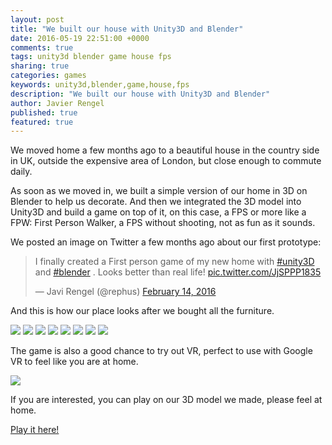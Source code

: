 ```yaml
---
layout: post
title: "We built our house with Unity3D and Blender"
date: 2016-05-19 22:51:00 +0000
comments: true
tags: unity3d blender game house fps
sharing: true
categories: games
keywords: unity3d,blender,game,house,fps
description: "We built our house with Unity3D and Blender"
author: Javier Rengel
published: true
featured: true
---
```


We moved home a few months ago to a beautiful house in the country side in UK,
outside the expensive area of London, but close enough to commute daily.

As soon as we moved in, we built a simple version of our home in 3D on Blender
 to help us decorate. And then we integrated the 3D model into Unity3D and build
a game on top of it, on this case, a FPS or more like a FPW: First Person Walker,
a FPS without shooting, not as fun as it sounds.

We posted an image on Twitter a few months ago about our first prototype:

<blockquote class="twitter-tweet" data-lang="en"><p lang="en" dir="ltr">I finally created a First person game of my new home with <a href="https://twitter.com/hashtag/unity3D?src=hash">#unity3D</a> and <a href="https://twitter.com/hashtag/blender?src=hash">#blender</a> . Looks better than real life! <a href="https://t.co/JjSPPP1835">pic.twitter.com/JjSPPP1835</a></p>&mdash; Javi Rengel (@rephus) <a href="https://twitter.com/rephus/status/698998470280089600">February 14, 2016</a></blockquote>
<script async src="//platform.twitter.com/widgets.js" charset="utf-8"></script>

<!-- more -->

And this is how our place looks after we bought all the furniture.

<img src='https://farm8.staticflickr.com/7236/26513350403_4ac3cc142c_z_d.jpg'/>
<img src='https://farm8.staticflickr.com/7714/27083818276_36950ff772_z_d.jpg'/>

<img src='https://farm8.staticflickr.com/7715/27083819056_acb9ae8fa5_z_d.jpg'/>
<img src='https://farm8.staticflickr.com/7348/27083818686_12b5f68383_z_d.jpg'/>

<img src='https://farm8.staticflickr.com/7211/27083819206_727a82707c_z_d.jpg'/>
<img src='https://farm8.staticflickr.com/7434/26513349443_4d9df59b0d_z_d.jpg'/>

<img src='https://farm8.staticflickr.com/7750/27083819266_15ca7674e5_z_d.jpg'/>
<img src='https://farm8.staticflickr.com/7054/27083818506_f84f07ba12_z_d.jpg'/>

The game is also a good chance to try out VR, perfect to use with Google VR to feel
like you are at home.

<img src='https://farm8.staticflickr.com/7554/27083819136_dd3a9a50d3_z_d.jpg'/>

If you are interested, you can play on our 3D model we made, please feel at home.

[Play it here!](http://unity3d.coconauts.net/welwyn)
